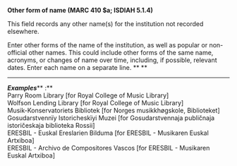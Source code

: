 **Other form of name (MARC 410 $a; ISDIAH 5.1.4)**

This field records any other name(s) for the institution not recorded elsewhere.

Enter other forms of the name of the institution, as well as popular or non-official other names. This could include other forms of the same name, acronyms, or changes of name over time, including, if possible, relevant dates. Enter each name on a separate line.  ** **

** **

**_Examples_**** :**  
Parry Room Library [for Royal College of Music Library]  
Wolfson Lending Library [for Royal College of Music Library]  
Musik-Konservatoriets Bibliotek [for Norges musikkhøgskole, Biblioteket]  
Gosudarstvennïy Istoricheskïyi Muzei [for Gosudarstvennaja publičnaja istoričeskaja biblioteka Rossii]  
ERESBIL - Euskal Ereslarien Bilduma [for ERESBIL - Musikaren Euskal Artxiboa]  
ERESBIL - Archivo de Compositores Vascos [for ERESBIL - Musikaren Euskal Artxiboa]